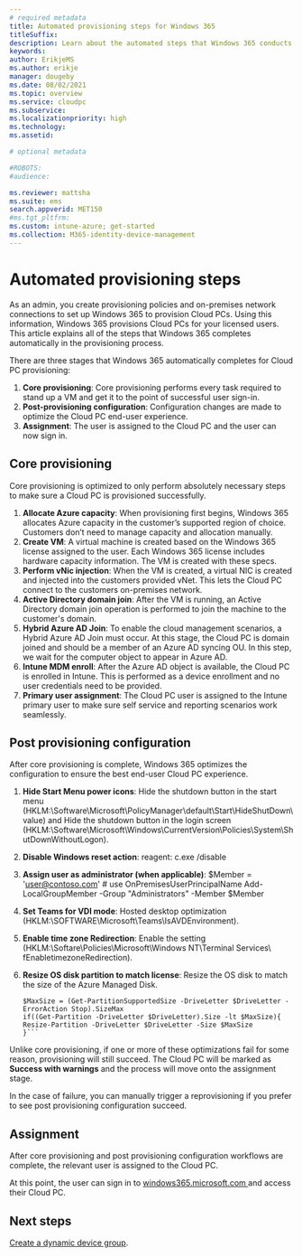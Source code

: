 ```yaml
---
# required metadata
title: Automated provisioning steps for Windows 365
titleSuffix:
description: Learn about the automated steps that Windows 365 conducts to provision a Cloud PC.
keywords:
author: ErikjeMS  
ms.author: erikje
manager: dougeby
ms.date: 08/02/2021
ms.topic: overview
ms.service: cloudpc
ms.subservice:
ms.localizationpriority: high
ms.technology:
ms.assetid: 

# optional metadata

#ROBOTS:
#audience:

ms.reviewer: mattsha
ms.suite: ems
search.appverid: MET150
#ms.tgt_pltfrm:
ms.custom: intune-azure; get-started
ms.collection: M365-identity-device-management
---
```


# Automated provisioning steps

As an admin, you create provisioning policies and on-premises network connections to set up Windows 365 to provision Cloud PCs. Using this information, Windows 365 provisions Cloud PCs for your licensed users. This article explains all of the steps that Windows 365 completes automatically in the provisioning process.

There are three stages that Windows 365 automatically completes for Cloud PC provisioning:

1. **Core provisioning**: Core provisioning performs every task  required to stand up a VM and get it to the point of successful user sign-in.
2. **Post-provisioning configuration**: Configuration changes are made to optimize the Cloud PC end-user experience.
3. **Assignment**: The user is assigned to the Cloud PC and the user can now sign in.

## Core provisioning

Core provisioning is optimized to only perform absolutely necessary steps to make sure a Cloud PC is provisioned successfully.

1. **Allocate Azure capacity**: When provisioning first begins, Windows 365 allocates Azure capacity in the customer’s supported region of choice. Customers don’t need to manage capacity and allocation manually.
2. **Create VM**: A virtual machine is created based on the Windows 365 license assigned to the user. Each Windows 365 license includes hardware capacity information. The VM is created with these specs.
3. **Perform vNic injection**: When the VM is created, a virtual NIC is created and injected into the customers provided vNet. This lets the Cloud PC connect to the customers on-premises network.
4. **Active Directory domain join**: After the VM is running, an Active Directory domain join operation is performed to join the machine to the customer's domain.
5. **Hybrid Azure AD Join**: To enable the cloud management scenarios, a Hybrid Azure AD Join must occur. At this stage, the Cloud PC is domain joined and should be a member of an Azure AD syncing OU. In this step, we wait for the computer object to appear in Azure AD.
6. **Intune MDM enroll**: After the Azure AD object is available, the Cloud PC is enrolled in Intune. This is performed as a device enrollment and no user credentials need to be provided.
7. **Primary user assignment**: The Cloud PC user is assigned to the Intune primary user to make sure self service and reporting scenarios work seamlessly.

## Post provisioning configuration

After core provisioning is complete, Windows 365 optimizes the configuration to ensure the best end-user Cloud PC experience.

1. **Hide Start Menu power icons**: Hide the shutdown button in the start menu (HKLM:\Software\Microsoft\PolicyManager\default\Start\HideShutDown\value) and Hide the shutdown button in the login screen (HKLM:\Software\Microsoft\Windows\CurrentVersion\Policies\System\ShutDownWithoutLogon).
2. **Disable Windows reset action**: reagent: c.exe /disable
3. **Assign user as administrator (when applicable)**:
  $Member = 'user@contoso.com'  # use OnPremisesUserPrincipalName
  Add-LocalGroupMember -Group "Administrators" -Member $Member
4. **Set Teams for VDI mode**: Hosted desktop optimization (HKLM:\SOFTWARE\Microsoft\Teams\IsAVDEnvironment).
5. **Enable time zone Redirection**: Enable the setting (HKLM:\Softare\Policies\Microsoft\Windows NT\Terminal Services\ fEnabletimezoneRedirection).
6. **Resize OS disk partition to match license**: Resize the OS disk to match the size of the Azure Managed Disk.

    ```$DriveLetter = "C"
    $MaxSize = (Get-PartitionSupportedSize -DriveLetter $DriveLetter -ErrorAction Stop).SizeMax
    if((Get-Partition -DriveLetter $DriveLetter).Size -lt $MaxSize){
    Resize-Partition -DriveLetter $DriveLetter -Size $MaxSize
    }```

Unlike core provisioning, if one or more of these optimizations fail for some reason, provisioning will still succeed. The Cloud PC will be marked as **Success with warnings** and the process will move onto the assignment stage.

In the case of failure, you can manually trigger a reprovisioning if you prefer to see post provisioning configuration succeed.

## Assignment

After core provisioning and post provisioning configuration workflows are complete, the relevant user is assigned to the Cloud PC.

At this point, the user can sign in to [windows365.microsoft.com ](https://Windows365.microsoft.com) and access their Cloud PC.

<!-- ########################## -->
## Next steps

[Create a dynamic device group](create-dynamic-device-group-all-cloudpcs.md).

